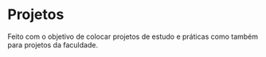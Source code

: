# Projetos
Feito com o objetivo de colocar projetos de estudo e práticas como também para projetos da faculdade.
